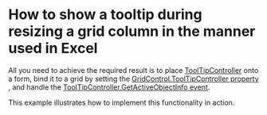 # How to show a tooltip during resizing a grid column in the manner used in Excel  


<p>All you need to achieve the required result is to place  <a href="http://documentation.devexpress.com/#WindowsForms/clsDevExpressUtilsToolTipControllertopic"><u>ToolTipController</u></a> onto a form, bind it to a grid by setting the <a href="http://documentation.devexpress.com/#WindowsForms/DevExpressXtraEditorsContainerEditorContainer_ToolTipControllertopic"><u>GridControl.ToolTipController property</u></a> , and handle the <a href="http://documentation.devexpress.com/#WindowsForms/DevExpressUtilsToolTipController_GetActiveObjectInfotopic"><u>ToolTipController.GetActiveObjectInfo event</u></a>.</p><p>This example illustrates how to implement this functionality in action. </p>

<br/>


